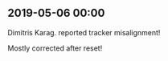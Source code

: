 
## 2019-05-06 00:00

[//]: # (Keywords: #data_loss, #error, #chp1)

Dimitris Karag. reported tracker misalignment!

Mostly corrected after reset!

